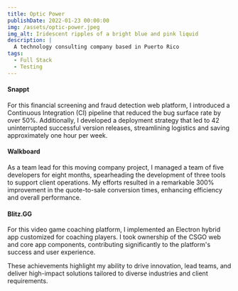 ```yaml
---
title: Optic Power
publishDate: 2022-01-23 00:00:00
img: /assets/optic-power.jpeg
img_alt: Iridescent ripples of a bright blue and pink liquid
description: |
  A technology consulting company based in Puerto Rico
tags:
  - Full Stack
  - Testing
---
```


#### Snappt

For this financial screening and fraud detection web platform, I introduced a Continuous Integration (CI) pipeline that reduced the bug surface rate by over 50%. Additionally, I developed a deployment strategy that led to 42 uninterrupted successful version releases, streamlining logistics and saving approximately one hour per week.

#### Walkboard

As a team lead for this moving company project, I managed a team of five developers for eight months, spearheading the development of three tools to support client operations. My efforts resulted in a remarkable 300% improvement in the quote-to-sale conversion times, enhancing efficiency and overall performance.

#### Blitz.GG

For this video game coaching platform, I implemented an Electron hybrid app customized for coaching players. I took ownership of the CSGO web and core app components, contributing significantly to the platform's success and user experience.

These achievements highlight my ability to drive innovation, lead teams, and deliver high-impact solutions tailored to diverse industries and client requirements.
